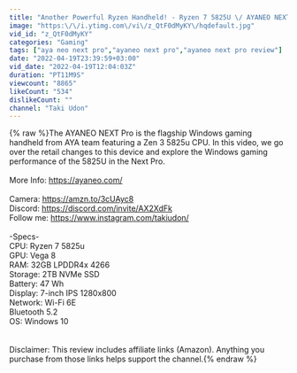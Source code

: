 ```yaml
---
title: "Another Powerful Ryzen Handheld! - Ryzen 7 5825U \/ AYANEO NEXT Pro"
image: "https:\/\/i.ytimg.com\/vi\/z_QtF0dMyKY\/hqdefault.jpg"
vid_id: "z_QtF0dMyKY"
categories: "Gaming"
tags: ["aya neo next pro","ayaneo next pro","ayaneo next pro review"]
date: "2022-04-19T23:39:59+03:00"
vid_date: "2022-04-19T12:04:03Z"
duration: "PT11M9S"
viewcount: "8865"
likeCount: "534"
dislikeCount: ""
channel: "Taki Udon"
---
```

{% raw %}The AYANEO NEXT Pro is the flagship Windows gaming handheld from AYA team featuring a Zen 3 5825u CPU. In this video, we go over the retail changes to this device and explore the Windows gaming performance of the 5825U in the Next Pro.<br /><br />More Info: <a rel="nofollow" target="blank" href="https://ayaneo.com/">https://ayaneo.com/</a><br /><br />Camera: <a rel="nofollow" target="blank" href="https://amzn.to/3cUAyc8​">https://amzn.to/3cUAyc8​</a> <br />Discord: <a rel="nofollow" target="blank" href="https://discord.com/invite/AX2XdFk">https://discord.com/invite/AX2XdFk</a> <br />Follow me: <a rel="nofollow" target="blank" href="https://www.instagram.com/takiudon/">https://www.instagram.com/takiudon/</a> <br /><br />-Specs-<br />CPU: Ryzen 7 5825u<br />GPU: Vega 8<br />RAM: 32GB LPDDR4x 4266<br />Storage: 2TB NVMe SSD<br />Battery: 47 Wh<br />Display: 7-inch IPS 1280x800<br />Network: Wi-Fi 6E<br />Bluetooth 5.2<br />OS: Windows 10<br /><br /><br />Disclaimer: This review includes affiliate links (Amazon). Anything you purchase from those links helps support the channel.{% endraw %}
